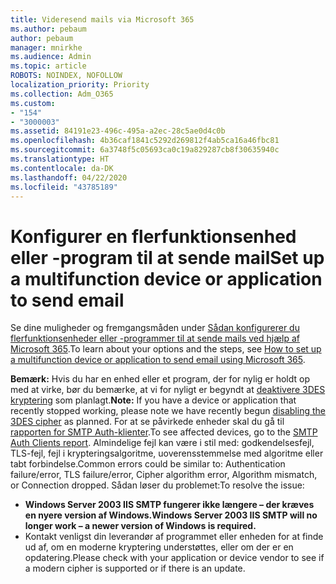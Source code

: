```yaml
---
title: Videresend mails via Microsoft 365
ms.author: pebaum
author: pebaum
manager: mnirkhe
ms.audience: Admin
ms.topic: article
ROBOTS: NOINDEX, NOFOLLOW
localization_priority: Priority
ms.collection: Adm_O365
ms.custom:
- "154"
- "3000003"
ms.assetid: 84191e23-496c-495a-a2ec-28c5ae0d4c0b
ms.openlocfilehash: 4b36caf1841c5292d269812f4ab5ca16a46fbc81
ms.sourcegitcommit: 6a3748f5c05693ca0c19a829287cb8f30635940c
ms.translationtype: HT
ms.contentlocale: da-DK
ms.lasthandoff: 04/22/2020
ms.locfileid: "43785189"
---
```

# <a name="set-up-a-multifunction-device-or-application-to-send-email"></a><span data-ttu-id="4edd9-102">Konfigurer en flerfunktionsenhed eller -program til at sende mail</span><span class="sxs-lookup"><span data-stu-id="4edd9-102">Set up a multifunction device or application to send email</span></span>

<span data-ttu-id="4edd9-103">Se dine muligheder og fremgangsmåden under [Sådan konfigurerer du flerfunktionsenheder eller -programmer til at sende mails ved hjælp af Microsoft 365](https://docs.microsoft.com/Exchange/mail-flow-best-practices/how-to-set-up-a-multifunction-device-or-application-to-send-email-using-office-3).</span><span class="sxs-lookup"><span data-stu-id="4edd9-103">To learn about your options and the steps, see [How to set up a multifunction device or application to send email using Microsoft 365](https://docs.microsoft.com/Exchange/mail-flow-best-practices/how-to-set-up-a-multifunction-device-or-application-to-send-email-using-office-3).</span></span>
  
<span data-ttu-id="4edd9-104">**Bemærk:** Hvis du har en enhed eller et program, der for nylig er holdt op med at virke, bør du bemærke, at vi for nyligt er begyndt at [deaktivere 3DES kryptering](https://docs.microsoft.com/office365/securitycompliance/technical-reference-details-about-encryption) som planlagt.</span><span class="sxs-lookup"><span data-stu-id="4edd9-104">**Note:** If you have a device or application that recently stopped working, please note we have recently begun [disabling the 3DES cipher](https://docs.microsoft.com/office365/securitycompliance/technical-reference-details-about-encryption) as planned.</span></span> <span data-ttu-id="4edd9-105">For at se påvirkede enheder skal du gå til [rapporten for SMTP Auth-klienter](https://protection.office.com/mailflow/dashboard).</span><span class="sxs-lookup"><span data-stu-id="4edd9-105">To see affected devices, go to the [SMTP Auth Clients report](https://protection.office.com/mailflow/dashboard).</span></span> <span data-ttu-id="4edd9-106">Almindelige fejl kan være i stil med: godkendelsesfejl, TLS-fejl, fejl i krypteringsalgoritme, uoverensstemmelse med algoritme eller tabt forbindelse.</span><span class="sxs-lookup"><span data-stu-id="4edd9-106">Common errors could be similar to: Authentication failure/error, TLS failure/error, Cipher algorithm error, Algorithm mismatch, or Connection dropped.</span></span> <span data-ttu-id="4edd9-107">Sådan løser du problemet:</span><span class="sxs-lookup"><span data-stu-id="4edd9-107">To resolve the issue:</span></span>
 - <span data-ttu-id="4edd9-108">**Windows Server 2003 IIS SMTP fungerer ikke længere – der kræves en nyere version af Windows.**</span><span class="sxs-lookup"><span data-stu-id="4edd9-108">**Windows Server 2003 IIS SMTP will no longer work – a newer version of Windows is required.**</span></span>  
 - <span data-ttu-id="4edd9-109">Kontakt venligst din leverandør af programmet eller enheden for at finde ud af, om en moderne kryptering understøttes, eller om der er en opdatering.</span><span class="sxs-lookup"><span data-stu-id="4edd9-109">Please check with your application or device vendor to see if a modern cipher is supported or if there is an update.</span></span>
